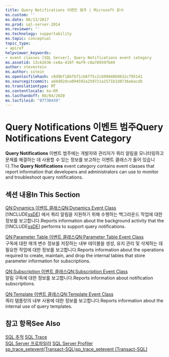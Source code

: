 ```yaml
---
title: Query Notifications 이벤트 범주 | Microsoft 문서
ms.custom: ''
ms.date: 06/13/2017
ms.prod: sql-server-2014
ms.reviewer: ''
ms.technology: supportability
ms.topic: conceptual
topic_type:
- apiref
helpviewer_keywords:
- event classes [SQL Server], Query Notifications event category
ms.assetid: 13c62636-ce8a-410f-9af9-c0a78959fb49
author: stevestein
ms.author: sstein
ms.openlocfilehash: c8d9bf18bfbf1cb8ff5c2cb99840b9632c795141
ms.sourcegitcommit: ad4d92dce894592a259721a1571b1d8736abacdb
ms.translationtype: MT
ms.contentlocale: ko-KR
ms.lasthandoff: 08/04/2020
ms.locfileid: "87738439"
---
```

# <a name="query-notifications-event-category"></a><span data-ttu-id="df03a-102">Query Notifications 이벤트 범주</span><span class="sxs-lookup"><span data-stu-id="df03a-102">Query Notifications Event Category</span></span>
  <span data-ttu-id="df03a-103">**Query Notifications** 이벤트 범주에는 개발자와 관리자가 쿼리 알림을 모니터링하고 문제를 해결하는 데 사용할 수 있는 정보를 보고하는 이벤트 클래스가 들어 있습니다.</span><span class="sxs-lookup"><span data-stu-id="df03a-103">The **Query Notifications** event category contains event classes that report information that developers and administrators can use to monitor and troubleshoot query notifications.</span></span>  
  
## <a name="in-this-section"></a><span data-ttu-id="df03a-104">섹션 내용</span><span class="sxs-lookup"><span data-stu-id="df03a-104">In This Section</span></span>  
 [<span data-ttu-id="df03a-105">QN:Dynamics 이벤트 클래스</span><span class="sxs-lookup"><span data-stu-id="df03a-105">QN:Dynamics Event Class</span></span>](qn-dynamics-event-class.md)  
 <span data-ttu-id="df03a-106">[!INCLUDE[ssDE](../../includes/ssde-md.md)] 에서 쿼리 알림을 지원하기 위해 수행하는 백그라운드 작업에 대한 정보를 보고합니다.</span><span class="sxs-lookup"><span data-stu-id="df03a-106">Reports information about the background activity that the [!INCLUDE[ssDE](../../includes/ssde-md.md)] performs to support query notifications.</span></span>  
  
 [<span data-ttu-id="df03a-107">QN:Parameter Table 이벤트 클래스</span><span class="sxs-lookup"><span data-stu-id="df03a-107">QN:Parameter Table Event Class</span></span>](qn-parameter-table-event-class.md)  
 <span data-ttu-id="df03a-108">구독에 대한 매개 변수 정보를 저장하는 내부 테이블을 생성, 유지 관리 및 삭제하는 데 필요한 작업에 대한 정보를 보고합니다.</span><span class="sxs-lookup"><span data-stu-id="df03a-108">Reports information about the operations required to create, maintain, and drop the internal tables that store parameter information for subscriptions.</span></span>  
  
 [<span data-ttu-id="df03a-109">QN:Subscription 이벤트 클래스</span><span class="sxs-lookup"><span data-stu-id="df03a-109">QN:Subscription Event Class</span></span>](qn-subscription-event-class.md)  
 <span data-ttu-id="df03a-110">알림 구독에 대한 정보를 보고합니다.</span><span class="sxs-lookup"><span data-stu-id="df03a-110">Reports information about notification subscriptions.</span></span>  
  
 [<span data-ttu-id="df03a-111">QN:Template 이벤트 클래스</span><span class="sxs-lookup"><span data-stu-id="df03a-111">QN:Template Event Class</span></span>](qn-template-event-class.md)  
 <span data-ttu-id="df03a-112">쿼리 템플릿의 내부 사용에 대한 정보를 보고합니다.</span><span class="sxs-lookup"><span data-stu-id="df03a-112">Reports information about the internal use of query templates.</span></span>  
  
## <a name="see-also"></a><span data-ttu-id="df03a-113">참고 항목</span><span class="sxs-lookup"><span data-stu-id="df03a-113">See Also</span></span>  
 <span data-ttu-id="df03a-114">[SQL 추적](../sql-trace/sql-trace.md) </span><span class="sxs-lookup"><span data-stu-id="df03a-114">[SQL Trace](../sql-trace/sql-trace.md) </span></span>  
 <span data-ttu-id="df03a-115">[SQL Server 프로파일러](../../tools/sql-server-profiler/sql-server-profiler.md) </span><span class="sxs-lookup"><span data-stu-id="df03a-115">[SQL Server Profiler](../../tools/sql-server-profiler/sql-server-profiler.md) </span></span>  
 [<span data-ttu-id="df03a-116">sp_trace_setevent&#40;Transact-SQL&#41;</span><span class="sxs-lookup"><span data-stu-id="df03a-116">sp_trace_setevent &#40;Transact-SQL&#41;</span></span>](/sql/relational-databases/system-stored-procedures/sp-trace-setevent-transact-sql)  
  
  
